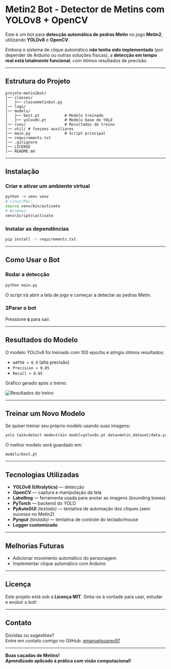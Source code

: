 # Metin2 Bot - Detector de Metins com YOLOv8 + OpenCV

Este é um bot para **detecção automática de pedras Metin** no jogo **Metin2**, utilizando **YOLOv8** e **OpenCV**.

Embora o sistema de clique automático **não tenha sido implementado** (por depender de Arduino ou outras soluções físicas), a **detecção em tempo real está totalmente funcional**, com ótimos resultados de precisão.

---

## Estrutura do Projeto

```
projeto-metin2bot/
│── classes/
│   ├── classemetinbot.py
│── logs/
│── models/
│   ├── best.pt           # Modelo treinado
│   ├── yolov8n.pt        # Modelo base do YOLO
│── runs/                 # Resultados do treino
│── util/ # funçoes auxiliares
│── main.py               # Script principal
│── requirements.txt
│── .gitignore
│── LICENSE
│── README.md
```

---

## Instalação

### **Criar e ativar um ambiente virtual**
```bash
python -m venv venv
# Linux/Mac:
source venv/bin/activate
# Windows:
venv\Scripts\activate
```

### **Instalar as dependências**
```bash
pip install -r requirements.txt
```

---

## Como Usar o Bot

### **Rodar a detecção**
```bash
python main.py
```

O script irá abrir a tela de jogo e começar a detectar as pedras Metin.

### **2Parar o bot**
Pressione **`Q`** para sair.

---

## Resultados do Modelo

O modelo YOLOv8 foi treinado com 100 epochs e atingiu ótimos resultados:

- `mAP50 ≈ 0.9` (alta precisão)
- `Precision ≈ 0.85`
- `Recall ≈ 0.85`

Gráfico gerado após o treino:

![Resultados do treino](results.png)

---

## Treinar um Novo Modelo

Se quiser treinar seu próprio modelo usando suas imagens:

```bash
yolo task=detect mode=train model=yolov8n.pt data=metin_dataset/data.yaml epochs=100 imgsz=800
```

O melhor modelo será guardado em:
```
models/best.pt
```

---

## Tecnologias Utilizadas

- **YOLOv8 (Ultralytics)** — detecção
- **OpenCV** — captura e manipulação da tela
- **LabelImg** — ferramenta usada para anotar as imagens (bounding boxes)
- **PyTorch** — backend do YOLO
- **PyAutoGUI** *(testado)* — tentativa de automação dos cliques (sem sucesso no Metin2)
- **Pynput** *(testado)* — tentativa de controle do teclado/mouse
- **Logger customizado**

---

## Melhorias Futuras

- Adicionar movimento automático do personagem
- Implementar clique automático com Arduino

---

## Licença

Este projeto está sob a **Licença MIT**. Sinta-se à vontade para usar, estudar e evoluir o bot!

---

## Contato

Dúvidas ou sugestões?  
Entre em contato comigo no GitHub: [emanuelsoares97](https://github.com/emanuelsoares97)

---

**Boas caçadas de Metins!**  
**Aprendizado aplicado à prática com visão computacional!**
